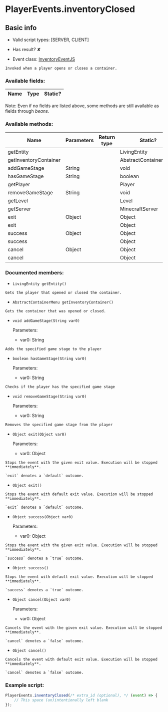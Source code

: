 # PlayerEvents.inventoryClosed

## Basic info

- Valid script types: [SERVER, CLIENT]

- Has result? ✘

- Event class: [InventoryEventJS](https://github.com/KubeJS-Mods/KubeJS/tree/2001/common/src/main/java/dev/latvian/mods/kubejs/player/InventoryEventJS.java)

```
Invoked when a player opens or closes a container.
```

### Available fields:

| Name | Type | Static? |
| ---- | ---- | ------- |

Note: Even if no fields are listed above, some methods are still available as fields through *beans*.

### Available methods:

| Name | Parameters | Return type | Static? |
| ---- | ---------- | ----------- | ------- |
| getEntity |  |  | LivingEntity | ✘ |
| getInventoryContainer |  |  | AbstractContainerMenu | ✘ |
| addGameStage | String |  | void | ✘ |
| hasGameStage | String |  | boolean | ✘ |
| getPlayer |  |  | Player | ✘ |
| removeGameStage | String |  | void | ✘ |
| getLevel |  |  | Level | ✘ |
| getServer |  |  | MinecraftServer | ✘ |
| exit | Object |  | Object | ✘ |
| exit |  |  | Object | ✘ |
| success | Object |  | Object | ✘ |
| success |  |  | Object | ✘ |
| cancel | Object |  | Object | ✘ |
| cancel |  |  | Object | ✘ |


### Documented members:

- `LivingEntity getEntity()`
```
Gets the player that opened or closed the container.
```

- `AbstractContainerMenu getInventoryContainer()`
```
Gets the container that was opened or closed.
```

- `void addGameStage(String var0)`

  Parameters:
  - var0: String

```
Adds the specified game stage to the player
```

- `boolean hasGameStage(String var0)`

  Parameters:
  - var0: String

```
Checks if the player has the specified game stage
```

- `void removeGameStage(String var0)`

  Parameters:
  - var0: String

```
Removes the specified game stage from the player
```

- `Object exit(Object var0)`

  Parameters:
  - var0: Object

```
Stops the event with the given exit value. Execution will be stopped **immediately**.

`exit` denotes a `default` outcome.
```

- `Object exit()`
```
Stops the event with default exit value. Execution will be stopped **immediately**.

`exit` denotes a `default` outcome.
```

- `Object success(Object var0)`

  Parameters:
  - var0: Object

```
Stops the event with the given exit value. Execution will be stopped **immediately**.

`success` denotes a `true` outcome.
```

- `Object success()`
```
Stops the event with default exit value. Execution will be stopped **immediately**.

`success` denotes a `true` outcome.
```

- `Object cancel(Object var0)`

  Parameters:
  - var0: Object

```
Cancels the event with the given exit value. Execution will be stopped **immediately**.

`cancel` denotes a `false` outcome.
```

- `Object cancel()`
```
Cancels the event with default exit value. Execution will be stopped **immediately**.

`cancel` denotes a `false` outcome.
```



### Example script:

```js
PlayerEvents.inventoryClosed(/* extra_id (optional), */ (event) => {
	// This space (un)intentionally left blank
});
```

